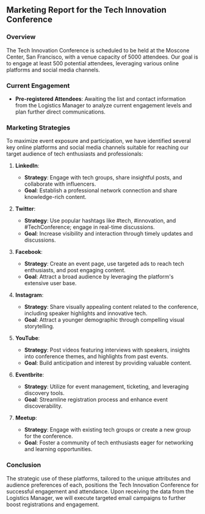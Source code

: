 ## Marketing Report for the Tech Innovation Conference

### Overview
The Tech Innovation Conference is scheduled to be held at the Moscone Center, San Francisco, with a venue capacity of 5000 attendees. Our goal is to engage at least 500 potential attendees, leveraging various online platforms and social media channels.

### Current Engagement
- **Pre-registered Attendees**: Awaiting the list and contact information from the Logistics Manager to analyze current engagement levels and plan further direct communications.

### Marketing Strategies
To maximize event exposure and participation, we have identified several key online platforms and social media channels suitable for reaching our target audience of tech enthusiasts and professionals:

1. **LinkedIn**:
   - **Strategy**: Engage with tech groups, share insightful posts, and collaborate with influencers.
   - **Goal**: Establish a professional network connection and share knowledge-rich content.

2. **Twitter**:
   - **Strategy**: Use popular hashtags like #tech, #innovation, and #TechConference; engage in real-time discussions.
   - **Goal**: Increase visibility and interaction through timely updates and discussions.

3. **Facebook**:
   - **Strategy**: Create an event page, use targeted ads to reach tech enthusiasts, and post engaging content.
   - **Goal**: Attract a broad audience by leveraging the platform's extensive user base.

4. **Instagram**:
   - **Strategy**: Share visually appealing content related to the conference, including speaker highlights and innovative tech.
   - **Goal**: Attract a younger demographic through compelling visual storytelling.

5. **YouTube**:
   - **Strategy**: Post videos featuring interviews with speakers, insights into conference themes, and highlights from past events.
   - **Goal**: Build anticipation and interest by providing valuable content.

6. **Eventbrite**:
   - **Strategy**: Utilize for event management, ticketing, and leveraging discovery tools.
   - **Goal**: Streamline registration process and enhance event discoverability.

7. **Meetup**:
   - **Strategy**: Engage with existing tech groups or create a new group for the conference.
   - **Goal**: Foster a community of tech enthusiasts eager for networking and learning opportunities.

### Conclusion
The strategic use of these platforms, tailored to the unique attributes and audience preferences of each, positions the Tech Innovation Conference for successful engagement and attendance. Upon receiving the data from the Logistics Manager, we will execute targeted email campaigns to further boost registrations and engagement.